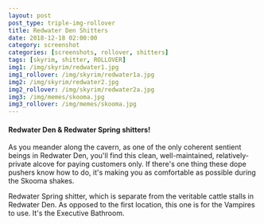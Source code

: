 ```yaml
---
layout: post
post_type: triple-img-rollover
title: Redwater Den Shitters
date: 2018-12-18 02:00:00
category: screenshot
categories: [screenshots, rollover, shitters]
tags: [skyrim, shitter, ROLLOVER]
img1: /img/skyrim/redwater1.jpg
img1_rollover: /img/skyrim/redwater1a.jpg
img2: /img/skyrim/redwater2.jpg
img2_rollover: /img/skyrim/redwater2a.jpg
img3: /img/memes/skooma.jpg
img3_rollover: /img/memes/skooma.jpg
---
```

#### Redwater Den & Redwater Spring shitters!

As you meander along the cavern, as one of the only coherent sentient beings in Redwater Den, you'll find this clean, well-maintained, relatively-private alcove for paying customers only. If there's one thing these dope pushers know how to do, it's making you as comfortable as possible during the Skooma shakes.

Redwater Spring shitter, which is separate from the veritable cattle stalls in Redwater Den. As opposed to the first location, this one is for the Vampires to use. It's the Executive Bathroom.
